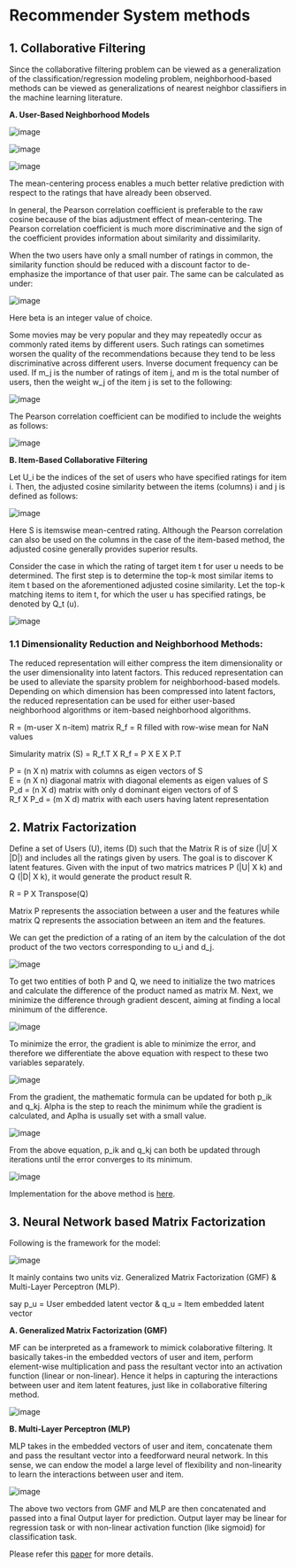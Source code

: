 # Recommender System methods

## 1. Collaborative Filtering

Since the collaborative filtering problem can be viewed as a generalization of the classification/regression modeling problem, neighborhood-based methods can be viewed as generalizations of nearest neighbor classifiers in the machine learning literature.

**A. User-Based Neighborhood Models**

![image](https://user-images.githubusercontent.com/61937357/135264158-055ad2fd-84d7-4747-aa8c-df15ec137c55.png)

![image](https://user-images.githubusercontent.com/61937357/135264824-130791f8-4a1f-4d8b-8312-6fc006a7bda3.png)

![image](https://user-images.githubusercontent.com/61937357/135265005-89a6af61-5d7f-43fe-9144-02f0b86af5b1.png)

The mean-centering process enables a much better relative prediction with respect to the ratings that have already been observed.

In general, the Pearson correlation coefficient is preferable to the raw cosine because of the bias adjustment effect of mean-centering. The Pearson correlation coefficient is much more discriminative and the sign of the coefficient provides information about similarity and dissimilarity.

When the two users have only a small number of ratings in common, the similarity function should be reduced with a discount factor to de-emphasize the importance of that user pair. The same can be calculated as under:

![image](https://user-images.githubusercontent.com/61937357/135265575-824acee3-da76-4677-8ac2-4b34bbb6a3de.png)

Here beta is an integer value of choice.

Some movies may be very popular and they may repeatedly occur as commonly rated items by different users. Such ratings can sometimes worsen the quality of the recommendations because they tend to be less discriminative across different users. Inverse document frequency can be used. If m_j is the number of ratings of item j, and m is the total number of users, then the weight w_j of the item j is set to the following:

![image](https://user-images.githubusercontent.com/61937357/135265978-d65a2019-8e8e-4caf-be54-89c271f2dca0.png)

The Pearson correlation coefficient can be modified to include the weights as follows:

![image](https://user-images.githubusercontent.com/61937357/135266266-ff61a471-6b92-48bb-8339-bb38f5077449.png)

**B. Item-Based Collaborative Filtering**

Let U_i be the indices of the set of users who have specified ratings for item i. Then, the adjusted cosine similarity between the items (columns) i and j is defined as follows:

![image](https://user-images.githubusercontent.com/61937357/135266846-a55d1250-9033-4f9b-9838-40b209aded31.png)

Here S is itemswise mean-centred rating. Although the Pearson correlation can also be used on the columns in the case of the item-based method, the adjusted cosine generally provides superior results.

Consider the case in which the rating of target item t for user u needs to be determined. The first step is to determine the top-k most similar items to item t based on the aforementioned adjusted cosine similarity. Let the top-k matching items to item t, for which the user u has specified ratings, be denoted by Q_t (u).

![image](https://user-images.githubusercontent.com/61937357/135267428-ad907eca-a012-4535-af6e-5ffbed772503.png)

### 1.1 Dimensionality Reduction and Neighborhood Methods:

The reduced representation will either compress the item dimensionality or the user dimensionality into latent factors. This reduced representation can be used to alleviate the sparsity problem for neighborhood-based models. Depending on which dimension has been compressed into latent factors, the reduced representation can be used for either user-based neighborhood algorithms or item-based neighborhood algorithms.

R = (m-user X n-item) matrix
R_f = R filled with row-wise mean for NaN values

Simularity matrix (S) = R_f.T X R_f = P X E X P.T

P = (n X n) matrix with columns as eigen vectors of S <br>
E = (n X n) diagonal matrix with diagonal elements as eigen values of S <br>
P_d = (n X d) matrix with only d dominant eigen vectors of of S <br>
R_f X P_d = (m X d) matrix with each users having latent representation <br>



## 2. Matrix Factorization

Define a set of Users (U), items (D) such that the Matrix R is of size (|U| X |D|) and includes all the ratings given by users. The goal is to discover K latent features. Given with the input of two matrics matrices P (|U| X k) and Q (|D| X k), it would generate the product result R.

R = P X Transpose(Q)

Matrix P represents the association between a user and the features while matrix Q represents the association between an item and the features.

We can get the prediction of a rating of an item by the calculation of the dot product of the two vectors corresponding to u_i and d_j.

![image](https://user-images.githubusercontent.com/61937357/135051677-a75083b6-3f2e-454d-b1ad-e5a7dbb2533a.png)

To get two entities of both P and Q, we need to initialize the two matrices and calculate the difference of the product named as matrix M. Next, we minimize the difference through gradient descent, aiming at finding a local minimum of the difference.

![image](https://user-images.githubusercontent.com/61937357/135052074-7326262c-1cc6-45e8-8280-c68f30efefe7.png)

To minimize the error, the gradient is able to minimize the error, and therefore we differentiate the above equation with respect to these two variables separately.

![image](https://user-images.githubusercontent.com/61937357/135052192-091925f8-dc22-48a0-a000-b547c8400307.png)

From the gradient, the mathematic formula can be updated for both p_ik and q_kj. Alpha is the step to reach the minimum while the gradient is calculated, and Aplha is usually set with a small value.

![image](https://user-images.githubusercontent.com/61937357/135052513-2a142db0-c10d-4e19-b335-a5ed8fbc4608.png)

From the above equation, p_ik and q_kj can both be updated through iterations until the error converges to its minimum.

![image](https://user-images.githubusercontent.com/61937357/135052713-26e778dd-402b-4533-bbba-0aa133b37a73.png)

Implementation for the above method is [here](https://github.com/kevakba/Recommender-System-methods/blob/main/Recommender_System_%E2%80%94_Matrix_Factorization.ipynb).


## 3. Neural Network based Matrix Factorization

Following is the framework for the model:

![image](https://user-images.githubusercontent.com/61937357/135059723-f1dc0d07-9fb4-4a89-b5ab-a3c88620108f.png)

It mainly contains two units viz. Generalized Matrix Factorization (GMF) & Multi-Layer Perceptron (MLP).

say p_u = User embedded latent vector & q_u = Item embedded latent vector

**A. Generalized Matrix Factorization (GMF)**

MF can be interpreted as a framework to mimick colaborative filtering. It basically takes-in the embedded vectors of user and item, perform element-wise multiplication and pass the resultant vector into an activation function (linear or non-linear). Hence it helps in capturing the interactions between user and item latent features, just like in collaborative filtering method.

![image](https://user-images.githubusercontent.com/61937357/135062389-eefddc79-d04e-4dab-9507-77e7da4f8990.png)

**B. Multi-Layer Perceptron (MLP)**

MLP takes in the embedded vectors of user and item, concatenate them and pass the resultant vector into a feedforward neural network. In this sense, we can
endow the model a large level of flexibility and non-linearity to learn the interactions between user and item.

![image](https://user-images.githubusercontent.com/61937357/135062470-fe633d87-7509-40fb-97c6-ca3bb9380957.png)

The above two vectors from GMF and MLP are then concatenated and passed into a final Output layer for prediction. Output layer may be linear for regression task or with non-linear activation function (like sigmoid) for classification task.

Please refer this [paper](https://arxiv.org/abs/1708.05031) for more details.


